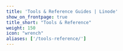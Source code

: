 ```yaml
---
title: 'Tools & Reference Guides | Linode'
show_on_frontpage: true
title_short: "Tools & Reference"
weight: 150
icon: "wrench"
aliases: ['/tools-reference/']
---
```



